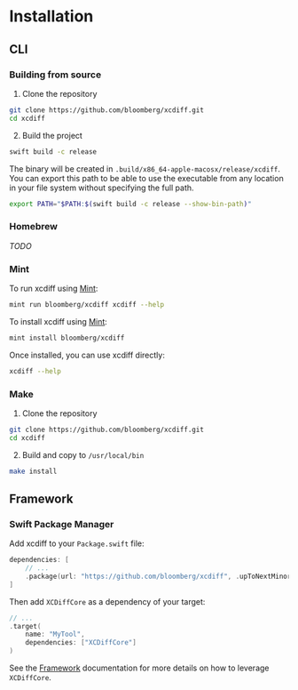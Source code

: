 # Installation

## CLI

### Building from source

1. Clone the repository
```sh
git clone https://github.com/bloomberg/xcdiff.git
cd xcdiff
```

2. Build the project
```sh
swift build -c release
```

The binary will be created in `.build/x86_64-apple-macosx/release/xcdiff`. You can export this path to be able to use the executable from any location in your file system without specifying the full path.

```sh
export PATH="$PATH:$(swift build -c release --show-bin-path)"
```

### Homebrew

*TODO*

### Mint

To run xcdiff using [Mint](https://github.com/yonaskolb/Mint):

```sh
mint run bloomberg/xcdiff xcdiff --help
```

To install xcdiff using [Mint](https://github.com/yonaskolb/Mint):

```sh
mint install bloomberg/xcdiff
```

Once installed, you can use xcdiff directly:

```sh
xcdiff --help
```

### Make

1. Clone the repository
```sh
git clone https://github.com/bloomberg/xcdiff.git
cd xcdiff
```

2. Build and copy to `/usr/local/bin`
```sh
make install
```

## Framework

### Swift Package Manager

Add xcdiff to your `Package.swift` file:

```swift
dependencies: [
    // ...
    .package(url: "https://github.com/bloomberg/xcdiff", .upToNextMinor(from: "0.5.0")),
]
```

Then add `XCDiffCore` as a dependency of your target:

```swift
// ...
.target(
    name: "MyTool",
    dependencies: ["XCDiffCore"]
)
```

See the [Framework](Framework.md) documentation for more details on how to leverage `XCDiffCore`.
